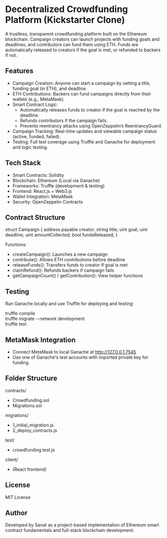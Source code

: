 # Decentralized Crowdfunding Platform (Kickstarter Clone)

A trustless, transparent crowdfunding platform built on the Ethereum blockchain. Campaign creators can launch projects with funding goals and deadlines, and contributors can fund them using ETH. Funds are automatically released to creators if the goal is met, or refunded to backers if not.

## Features

- Campaign Creation: Anyone can start a campaign by setting a title, funding goal (in ETH), and deadline.  
- ETH Contributions: Backers can fund campaigns directly from their wallets (e.g., MetaMask).  
- Smart Contract Logic:
  - Automatically releases funds to creator if the goal is reached by the deadline.
  - Refunds contributors if the campaign fails.
  - Prevents reentrancy attacks using OpenZeppelin’s ReentrancyGuard.
- Campaign Tracking: Real-time updates and viewable campaign status (active, funded, failed).
- Testing: Full test coverage using Truffle and Ganache for deployment and logic testing.

## Tech Stack

- Smart Contracts: Solidity  
- Blockchain: Ethereum (Local via Ganache)  
- Frameworks: Truffle (development & testing)  
- Frontend: React.js + Web3.js  
- Wallet Integration: MetaMask  
- Security: OpenZeppelin Contracts

## Contract Structure

struct Campaign {
  address payable creator;
  string title;
  uint goal;
  uint deadline;
  uint amountCollected;
  bool fundsReleased;
}

Functions:
- createCampaign(): Launches a new campaign  
- contribute(): Allows ETH contributions before deadline  
- releaseFunds(): Transfers funds to creator if goal is met  
- claimRefund(): Refunds backers if campaign fails  
- getCampaignCount() / getContribution(): View helper functions

## Testing

Run Ganache locally and use Truffle for deploying and testing:

truffle compile  
truffle migrate --network development  
truffle test

## MetaMask Integration

- Connect MetaMask to local Ganache at http://127.0.0.1:7545  
- Use one of Ganache's test accounts with imported private key for funding

## Folder Structure

contracts/
- Crowdfunding.sol
- Migrations.sol

migrations/
- 1_initial_migration.js
- 2_deploy_contracts.js

test/
- crowdfunding.test.js

client/
- (React frontend)

## License

MIT License

## Author

Developed by Sanat as a project-based implementation of Ethereum smart contract fundamentals and full-stack blockchain development.
